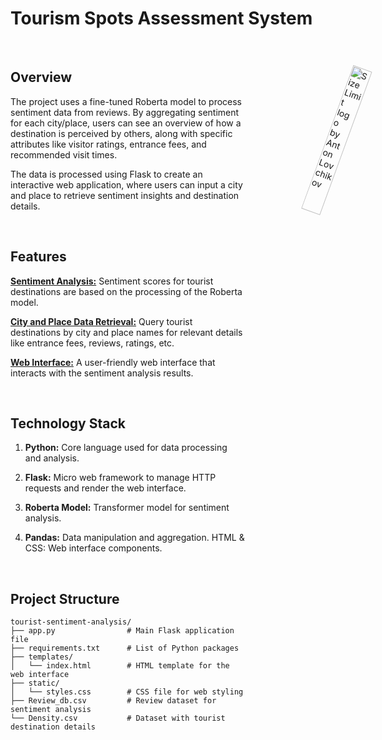 # Tourism Spots Assessment System
<br>

<img src="https://i.ibb.co/P6M95KP/image.png" align="right"
     alt="Size Limit logo by Anton Lovchikov" style="transform: rotate(20deg);" width="25%" height="auto">

## Overview
The project uses a fine-tuned Roberta model to process sentiment data from reviews. By aggregating sentiment for each city/place, users can see an overview of how a destination is perceived by others, along with specific attributes like visitor ratings, entrance fees, and recommended visit times. 

The data is processed using Flask to create an interactive web application, where users can input a city and place to retrieve sentiment insights and destination details.
 
<br>

## Features
<ins>**Sentiment Analysis:**</ins> Sentiment scores for tourist destinations are based on the processing of the Roberta model.

<ins>**City and Place Data Retrieval:**</ins> Query tourist destinations by city and place names for relevant details like entrance fees, reviews, ratings, etc.

<ins>**Web Interface:**</ins> A user-friendly web interface that interacts with the sentiment analysis results.

<br>

## Technology Stack
1. **Python:** Core language used for data processing and analysis.

2.  **Flask:** Micro web framework to manage HTTP requests and render the web interface.

3.  **Roberta Model:** Transformer model for sentiment analysis.

4.  **Pandas:** Data manipulation and aggregation.
HTML & CSS: Web interface components.

<br> 

## Project Structure

```
tourist-sentiment-analysis/
├── app.py                # Main Flask application file
├── requirements.txt      # List of Python packages
├── templates/
│   └── index.html        # HTML template for the web interface
├── static/
│   └── styles.css        # CSS file for web styling
├── Review_db.csv         # Review dataset for sentiment analysis
└── Density.csv           # Dataset with tourist destination details
```
